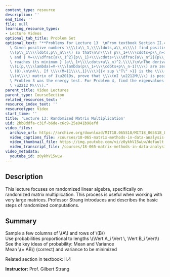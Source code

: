```yaml
---
content_type: resource
description: ''
end_time: ''
file: null
learning_resource_types:
- Lecture Videos
optional_tab_title: Problem Set
optional_text: "**Problems for Lecture 13  \nFrom textbook Section II.4**\n\n1\\.\
  \ Given positive numbers \\\\(a\\_1,\\\\ldots,a\\_n\\\\) find positive numbers \\\
  \\(p\\_1\\\\ldots,p\\_n\\\\) so that\n\n\\\\( p\\_1+\\\\cdots+p\\_n=1 \\\\text{\
  \ and } V=\\\\dfrac{a\\_1^2}{p\\_1}+\\\\cdots+\\\\dfrac{a\\_n^2}{p\\_n} \\\\text{\
  \ reaches its minimum } (a\\_1+\\\\cdots+a\\_n)^2.\\\\)\n\nThe derivatives of \\\
  \\(L(p,\\\\lambda)=V-\\\\lambda(p\\_1+\\\\cdots+p\\_n-1)\\\\) are zero as in equation\
  \ (8).\n\n4\\. If \\\\(M={1\\\\,1}\\\\){{< sup \"T\" >}} is the \\\\(n\\\\) by \\\
  \\(n\\\\) matrix of 1\u2019s, prove that \\\\(nI \u2212M\\\\) is positive semidefinite.\
  \ Problem 3 was the energy test. For Problem 4, find the eigenvalues of \\\\(nI\
  \ \u2212 M\\\\)."
parent_title: Video Lectures
parent_type: CourseSection
related_resources_text: ''
resource_index_text: ''
resourcetype: Video
start_time: ''
title: 'Lecture 13: Randomized Matrix Multiplication'
uid: 2bb8ddfa-c31f-b6de-c6c9-25e041b98efd
video_files:
  archive_url: https://archive.org/download/MIT18.065S18/MIT18_065S18_Lecture13_300k.mp4
  video_captions_file: /courses/18-065-matrix-methods-in-data-analysis-signal-processing-and-machine-learning-spring-2018/d34f9e4a43da5030833f679d909865f1_z0ykhV15wLw.vtt
  video_thumbnail_file: https://img.youtube.com/vi/z0ykhV15wLw/default.jpg
  video_transcript_file: /courses/18-065-matrix-methods-in-data-analysis-signal-processing-and-machine-learning-spring-2018/befc992075599da81462604db72bdab3_z0ykhV15wLw.pdf
video_metadata:
  youtube_id: z0ykhV15wLw
---
```


Description
-----------

This lecture focuses on randomized linear algebra, specifically on randomized matrix multiplication. This process is useful when working with very large matrices. Professor Strang introduces and describes the basic steps of randomized computations.

Summary
-------

Sample a few columns of \\(A\\) and rows of \\(B\\)  
Use probabilities proportional to lengths \\(\\Vert A\_i \\Vert \\, \\Vert B\_i \\Vert\\)  
See the key ideas of probability: Mean and Variance  
Mean \\(= AB\\) (correct) and variance to be minimized

Related section in textbook: II.4

**Instructor:** Prof. Gilbert Strang